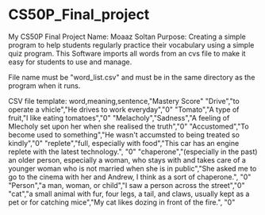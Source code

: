 # CS50P_Final_project
My CS50P Final Project
Name: Moaaz Soltan
Purpose: Creating a simple program to help students regularly practice their vocabulary using a simple quiz program. This Software imports all words from an cvs file to make it easy for students to use and manage.

File name must be "word_list.csv" and must be in the same directory as the program when it runs.

CSV file template:
word,meaning,sentence,"Mastery Score"
"Drive","to operate a vhicle","He drives to work everyday","0"
"Tomato","A type of fruit,"I like eating tomatoes","0"
"Melacholy","Sadness","A feeling of Mlecholy set upon her when she realised the truth","0"
"Accustomed","To become used to something","He wasn't accumsted to being treated so kindly","0"
"replete","full, especially with food","This car has an engine replete with the latest technology.", "0"
"chaperone","(especially in the past) an older person, especially a woman, who stays with and takes care of a younger woman who is not married when she is in public","She asked me to go to the cinema with her and Andrew, I think as a sort of chaperone.", "0"
"Person","a man, woman, or child","I saw a person across the street","0"
"cat","a small animal with fur, four legs, a tail, and claws, usually kept as a pet or for catching mice","My cat likes dozing in front of the fire.", "0"
